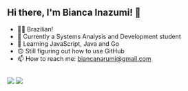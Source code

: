 ## Hi there, I'm Bianca Inazumi! 👋

- 🙆‍♀️ Brazilian!
- 🔭 Currently a Systems Analysis and Development student
- 🌱 Learning JavaScript, Java and Go
- 🙃 Still figuring out how to use GitHub
- 📫 How to reach me: biancanarumi@gmail.com

##

<div> 
  <a href="https://instagram.com/_inarumi" target="_blank"><img src="https://img.shields.io/badge/-Instagram-%23E4405F?style=for-the-badge&logo=instagram&logoColor=white" target="_blank"></a>
  <a href = "mailto:contatorafaballerini@gmail.com"><img src="https://img.shields.io/badge/-Gmail-%23333?style=for-the-badge&logo=gmail&logoColor=white" target="_blank"></a>
  <!--<a href="[www.linkedin.com/in/biancainazumi](https://www.linkedin.com/in/bianca-inazumi-0903b730b/)" target="_blank"><img src="https://img.shields.io/badge/-LinkedIn-%230077B5?style=for-the-badge&logo=linkedin&logoColor=white" target="_blank"></a> -->
</div>
